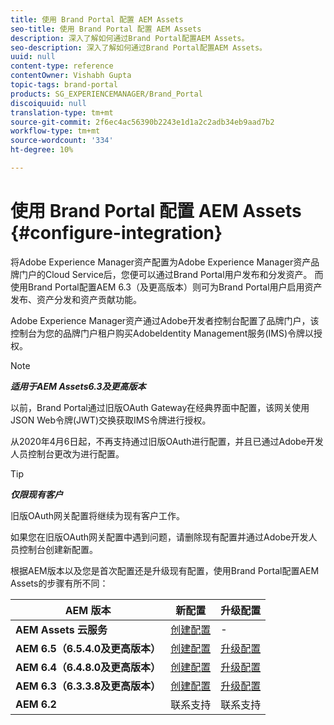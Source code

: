 ```yaml
---
title: 使用 Brand Portal 配置 AEM Assets
seo-title: 使用 Brand Portal 配置 AEM Assets
description: 深入了解如何通过Brand Portal配置AEM Assets。
seo-description: 深入了解如何通过Brand Portal配置AEM Assets。
uuid: null
content-type: reference
contentOwner: Vishabh Gupta
topic-tags: brand-portal
products: SG_EXPERIENCEMANAGER/Brand_Portal
discoiquuid: null
translation-type: tm+mt
source-git-commit: 2f6ec4ac56390b2243e1d1a2c2adb34eb9aad7b2
workflow-type: tm+mt
source-wordcount: '334'
ht-degree: 10%

---
```



# 使用 Brand Portal 配置 AEM Assets {#configure-integration}

将Adobe Experience Manager资产配置为Adobe Experience Manager资产品牌门户的Cloud Service后，您便可以通过Brand Portal用户发布和分发资产。 而使用Brand Portal配置AEM 6.3（及更高版本）则可为Brand Portal用户启用资产发布、资产分发和资产贡献功能。

Adobe Experience Manager资产通过Adobe开发者控制台配置了品牌门户，该控制台为您的品牌门户租户购买AdobeIdentity Management服务(IMS)令牌以授权。

>[!NOTE]
>
>***适用于AEM Assets6.3及更高版本***
>
>以前，Brand Portal通过旧版OAuth Gateway在经典界面中配置，该网关使用JSON Web令牌(JWT)交换获取IMS令牌进行授权。
>
>从2020年4月6日起，不再支持通过旧版OAuth进行配置，并且已通过Adobe开发人员控制台更改为进行配置。


>[!TIP]
>
>***仅限现有客户***
>
>旧版OAuth网关配置将继续为现有客户工作。
>
>如果您在旧版OAuth网关配置中遇到问题，请删除现有配置并通过Adobe开发人员控制台创建新配置。

根据AEM版本以及您是首次配置还是升级现有配置，使用Brand Portal配置AEM Assets的步骤有所不同：

| **AEM 版本** | **新配置** | **升级配置** |
|---|---|---|
| **AEM Assets 云服务** | [创建配置](https://docs.adobe.com/content/help/en/experience-manager-cloud-service/assets/brand-portal/configure-aem-assets-with-brand-portal.html) | - |
| **AEM 6.5（6.5.4.0及更高版本）** | [创建配置](https://docs.adobe.com/content/help/en/experience-manager-65/assets/brandportal/configure-aem-assets-with-brand-portal.html) | [升级配置](https://docs.adobe.com/content/help/en/experience-manager-65/assets/brandportal/configure-aem-assets-with-brand-portal.html#upgrade-integration-65) |
| **AEM 6.4（6.4.8.0及更高版本）** | [创建配置](https://docs.adobe.com/content/help/en/experience-manager-64/assets/brandportal/configure-aem-assets-with-brand-portal.html) | [升级配置](https://docs.adobe.com/content/help/en/experience-manager-64/assets/brandportal/configure-aem-assets-with-brand-portal.html#upgrade-integration-64) |
| **AEM 6.3（6.3.3.8及更高版本）** | [创建配置](https://helpx.adobe.com/experience-manager/6-3/assets/using/brand-portal-configuring-integration.html) | [升级配置](https://helpx.adobe.com/experience-manager/6-3/assets/using/brand-portal-configuring-integration.html#Upgradeconfiguration) |
| **AEM 6.2** | 联系支持 | 联系支持 |
